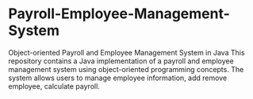 # Payroll-Employee-Management-System
Object-oriented Payroll and Employee Management System in Java  This repository contains a Java implementation of a payroll and employee management system using object-oriented programming concepts. The system allows users to manage employee information, add remove employee, calculate payroll.
